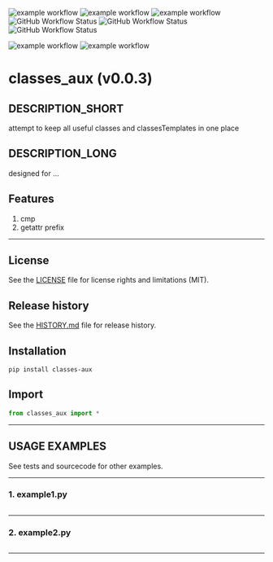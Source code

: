 ![example workflow](https://github.com/github/docs/actions/workflows/main.yml/badge.svg)
![example workflow](https://github.com/github/workflows/main.yml/badge.svg?event=push)
![example workflow](.github/workflows/tests.yml/badge.svg)
![GitHub Workflow Status](https://img.shields.io/github/workflow/status/centroid457/classes_aux)
![GitHub Workflow Status](https://img.shields.io/github/workflow/status/centroid457/classes_aux/CI)
![GitHub Workflow Status](https://img.shields.io/github/workflow/status/centroid457/classes_aux/CI?label=tests)

![example workflow](https://github.com/centroid457/classes_aux/actions/workflows/tests.yml/badge.svg)
![example workflow](https://github.com/centroid457/classes_aux/actions/workflows/tests.yml/badge.svg?event=push)

# classes_aux (v0.0.3)

## DESCRIPTION_SHORT
attempt to keep all useful classes and classesTemplates in one place

## DESCRIPTION_LONG
designed for ...


## Features
1. cmp  
2. getattr prefix  


********************************************************************************
## License
See the [LICENSE](LICENSE) file for license rights and limitations (MIT).


## Release history
See the [HISTORY.md](HISTORY.md) file for release history.


## Installation
```commandline
pip install classes-aux
```


## Import
```python
from classes_aux import *
```


********************************************************************************
## USAGE EXAMPLES
See tests and sourcecode for other examples.

------------------------------
### 1. example1.py
```python

```

------------------------------
### 2. example2.py
```python

```

********************************************************************************
